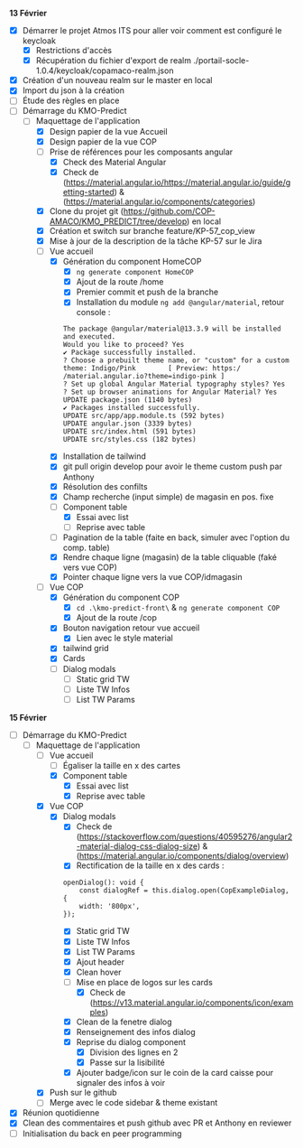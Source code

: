 **13 Février**
- [x] Démarrer le projet Atmos ITS pour aller voir comment est configuré le keycloak
    - [x] Restrictions d'accès
    - [x] Récupération du fichier d'export de realm ./portail-socle-1.0.4/keycloak/copamaco-realm.json
- [x] Création d'un nouveau realm sur le master en local
- [x] Import du json à la création
- [ ] Étude des règles en place
- [ ] Démarrage du KMO-Predict
    - [ ] Maquettage de l'application
        - [x] Design papier de la vue Accueil
        - [x] Design papier de la vue COP
        - [ ] Prise de références pour les composants angular
            - [x] Check des Material Angular
            - [x] Check de (https://material.angular.io/https://material.angular.io/guide/getting-started) & (https://material.angular.io/components/categories)
        - [x] Clone du projet git (https://github.com/COP-AMACO/KMO_PREDICT/tree/develop) en local
        - [x] Création  et switch sur branche feature/KP-57_cop_view
        - [x] Mise à jour de la description de la tâche KP-57 sur le Jira
        - [ ] Vue accueil
            - [x] Génération du component HomeCOP
                - [x] ```ng generate component HomeCOP```
                - [x] Ajout de la route /home
                - [x] Premier commit et push de la branche
                - [x] Installation du module ```ng add @angular/material```, retour console :
                ```
                The package @angular/material@13.3.9 will be installed and executed.
                Would you like to proceed? Yes
                ✔ Package successfully installed.
                ? Choose a prebuilt theme name, or "custom" for a custom theme: Indigo/Pink        [ Preview: https:/
                /material.angular.io?theme=indigo-pink ]
                ? Set up global Angular Material typography styles? Yes
                ? Set up browser animations for Angular Material? Yes
                UPDATE package.json (1140 bytes)
                ✔ Packages installed successfully.
                UPDATE src/app/app.module.ts (592 bytes)
                UPDATE angular.json (3339 bytes)
                UPDATE src/index.html (591 bytes)
                UPDATE src/styles.css (182 bytes)
                ```
            - [x] Installation de tailwind
            - [x] git pull origin develop pour avoir le theme custom push par Anthony
            - [x] Résolution des confilts
            - [x] Champ recherche (input simple) de magasin en pos. fixe 
            - [ ] Component table 
                - [x] Essai avec list
                - [ ] Reprise avec table
            - [ ] Pagination de la table (faite en back, simuler avec l'option du comp. table)
            - [x] Rendre chaque ligne (magasin) de la table cliquable (faké vers vue COP)
            - [x] Pointer chaque ligne vers la vue COP/idmagasin
        - [ ] Vue COP
            - [x] Génération du component COP
                - [x] ```cd .\kmo-predict-front\``` & ```ng generate component COP```
                - [x] Ajout de la route /cop
            - [x] Bouton navigation retour vue accueil
                - [x] Lien avec le style material
            - [x] tailwind grid
            - [x] Cards
            - [ ] Dialog modals
                - [ ] Static grid TW
                - [ ] Liste TW Infos
                - [ ] List TW Params

**15 Février**
- [ ] Démarrage du KMO-Predict
    - [ ] Maquettage de l'application
        - [ ] Vue accueil
            - [ ] Égaliser la taille en x des cartes 
            - [x] Component table 
                - [x] Essai avec list
                - [x] Reprise avec table
        - [x] Vue COP
            - [x] Dialog modals
                - [x] Check de (https://stackoverflow.com/questions/40595276/angular2-material-dialog-css-dialog-size) & (https://material.angular.io/components/dialog/overview)
                - [x] Rectification de la taille en x des cards :
                ```
                openDialog(): void {
                    const dialogRef = this.dialog.open(CopExampleDialog, {
                    width: '800px',
                });
                ```
                - [x] Static grid TW
                - [x] Liste TW Infos
                - [x] List TW Params
                - [x] Ajout header
                - [x] Clean hover 
                - [ ] Mise en place de logos sur les cards
                    - [x] Check de (https://v13.material.angular.io/components/icon/examples)
                - [x] Clean de la fenetre dialog
                - [x] Renseignement des infos dialog
                - [x] Reprise du dialog component
                    - [x] Division des lignes en 2
                    - [x] Passe sur la lisibilité
                - [x] Ajouter badge/icon sur le coin de la card caisse pour signaler des infos à voir
        - [x] Push sur le github
        - [ ] Merge avec le code sidebar & theme existant
- [x] Réunion quotidienne
- [x] Clean des commentaires et push github avec PR et Anthony en reviewer
- [ ] Initialisation du back en peer programming